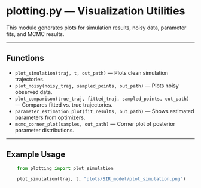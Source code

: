 
# plotting.py — Visualization Utilities

This module generates plots for simulation results, noisy data, parameter fits, and MCMC results.

---

## Functions

- `plot_simulation(traj, t, out_path)` — Plots clean simulation trajectories.
- `plot_noisy(noisy_traj, sampled_points, out_path)` — Plots noisy observed data.
- `plot_comparison(true_traj, fitted_traj, sampled_points, out_path)` — Compares fitted vs. true trajectories.
- `parameter_estimation_plot(fit_results, out_path)` — Shows estimated parameters from optimizers.
- `mcmc_corner_plot(samples, out_path)` — Corner plot of posterior parameter distributions.

---

## Example Usage
```python
    from plotting import plot_simulation

    plot_simulation(traj, t, "plots/SIR_model/plot_simulation.png")
```